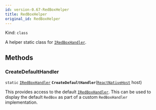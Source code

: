 ```yaml
---
id: version-0.67-RedBoxHelper
title: RedBoxHelper
original_id: RedBoxHelper
---
```


Kind: `class`



A helper static class for [`IRedBoxHandler`](IRedBoxHandler).



## Methods
### CreateDefaultHandler
`static` [`IRedBoxHandler`](IRedBoxHandler) **`CreateDefaultHandler`**([`ReactNativeHost`](ReactNativeHost) host)

This provides access to the default [`IRedBoxHandler`](IRedBoxHandler). This can be used to display the default `RedBox` as part of a custom `RedBoxHandler` implementation.





